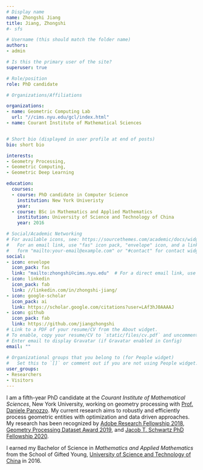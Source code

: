 ```yaml
---
# Display name
name: Zhongshi Jiang
title: Jiang, Zhongshi
#- sfs

# Username (this should match the folder name)
authors:
- admin

# Is this the primary user of the site?
superuser: true

# Role/position
role: PhD candidate

# Organizations/Affiliations

organizations:
- name: Geometric Computing Lab
  url: "//cims.nyu.edu/gcl/index.html"
- name: Courant Institute of Mathematical Sciences


# Short bio (displayed in user profile at end of posts)
bio: short bio

interests:
- Geometry Processing,
- Geometric Computing,
- Geometric Deep Learning

education:
  courses:
  - course: PhD candidate in Computer Science
    institution: New York Univeristy
    year: 
  - course: BSc in Mathematics and Applied Mathematics
    institution: University of Science and Technology of China
    year: 2016

# Social/Academic Networking
# For available icons, see: https://sourcethemes.com/academic/docs/widgets/#icons
#   For an email link, use "fas" icon pack, "envelope" icon, and a link in the
#   form "mailto:your-email@example.com" or "#contact" for contact widget.
social:
- icon: envelope
  icon_pack: fas
  link: "mailto:zhongshi©cims.nyu.edu"  # For a direct email link, use "mailto:test@example.org".
- icon: linkedin
  icon_pack: fab
  link: //linkedin.com/in/zhongshi-jiang/
- icon: google-scholar
  icon_pack: ai
  link: https://scholar.google.com/citations?user=LAf3hJ0AAAAJ
- icon: github
  icon_pack: fab
  link: https://github.com/jiangzhongshi
# Link to a PDF of your resume/CV from the About widget.
# To enable, copy your resume/CV to `static/files/cv.pdf` and uncomment the lines below.  
# Enter email to display Gravatar (if Gravatar enabled in Config)
email: ""
  
# Organizational groups that you belong to (for People widget)
#   Set this to `[]` or comment out if you are not using People widget.  
user_groups:
- Researchers
- Visitors
---
```



I am a fifth-year PhD candidate at the _Courant Institute of Mathematical Sciences_, New York University, working on geometry processing with [Prof. Daniele Panozzo](http://cs.nyu.edu/~panozzo). My current research aims to robustly and efficiently process geometric entities with optimization and data driven approaches. My research has been recognized by [Adobe Research Fellowship 2018](https://research.adobe.com/fellowship/previous-fellowship-award-winners/), [Geometry Processing Dataset Award 2019](https://sgp2019.di.unimi.it/awards/SGP2019_dataset_award_scroll.pdf),
and [Jacob T. Schwartz PhD Fellowship 2020](https://cims.nyu.edu/academics/student_recognition.html).

<!-- From 2017-2018, I am fortunate to work with [Vladimir G. Kim](http://vovakim.com) at the Creative Intelligence Lab, [Adobe Research](//research.adobe.com). -->

I earned my Bachelor of Science in _Mathematics and Applied Mathematics_ from the School of Gifted Young, [University of Science and Technology of China](//www.ustc.edu.cn) in 2016.